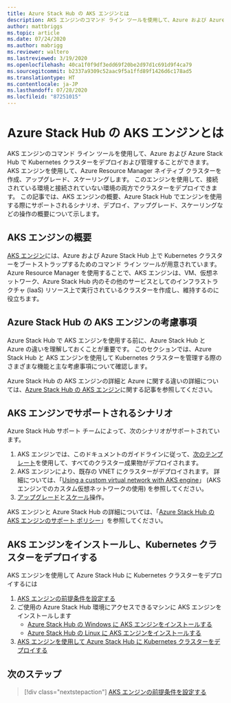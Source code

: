 ```yaml
---
title: Azure Stack Hub の AKS エンジンとは
description: AKS エンジンのコマンド ライン ツールを使用して、Azure および Azure Stack Hub で Kubernetes クラスターをデプロイおよび管理する方法を学習します。
author: mattbriggs
ms.topic: article
ms.date: 07/24/2020
ms.author: mabrigg
ms.reviewer: waltero
ms.lastreviewed: 3/19/2020
ms.openlocfilehash: 40ca1f0f9df3edd69f20be2d97d1c691d9f4ca79
ms.sourcegitcommit: b2337a9309c52aac9f5a1ffd89f1426d6c178ad5
ms.translationtype: HT
ms.contentlocale: ja-JP
ms.lasthandoff: 07/28/2020
ms.locfileid: "87251015"
---
```

# <a name="what-is-the-aks-engine-on-azure-stack-hub"></a>Azure Stack Hub の AKS エンジンとは

AKS エンジンのコマンド ライン ツールを使用して、Azure および Azure Stack Hub で Kubernetes クラスターをデプロイおよび管理することができます。 AKS エンジンを使用して、Azure Resource Manager ネイティブ クラスターを作成、アップグレード、スケーリングします。 このエンジンを使用して、接続されている環境と接続されていない環境の両方でクラスターをデプロイできます。 この記事では、AKS エンジンの概要、Azure Stack Hub でエンジンを使用する際にサポートされるシナリオ、デプロイ、アップグレード、スケーリングなどの操作の概要について示します。

## <a name="overview-of-the-aks-engine"></a>AKS エンジンの概要

[AKS エンジン](https://github.com/Azure/aks-engine)には、Azure および Azure Stack Hub 上で Kubernetes クラスターをブートストラップするためのコマンド ライン ツールが用意されています。 Azure Resource Manager を使用することで、AKS エンジンは、VM、仮想ネットワーク、Azure Stack Hub 内のその他のサービスとしてのインフラストラクチャ (IaaS) リソース上で実行されているクラスターを作成し、維持するのに役立ちます。

## <a name="aks-engine-on-azure-stack-hub-considerations"></a>Azure Stack Hub の AKS エンジンの考慮事項

Azure Stack Hub で AKS エンジンを使用する前に、Azure Stack Hub と Azure の違いを理解しておくことが重要です。 このセクションでは、Azure Stack Hub と AKS エンジンを使用して Kubernetes クラスターを管理する際のさまざまな機能と主な考慮事項について確認します。

Azure Stack Hub の AKS エンジンの詳細と Azure に関する違いの詳細については、[Azure Stack Hub の AKS エンジン](https://github.com/Azure/aks-engine/blob/master/docs/topics/azure-stack.md)に関する記事を参照してください。

## <a name="supported-scenarios-with-the-aks-engine"></a>AKS エンジンでサポートされるシナリオ

Azure Stack Hub サポート チームによって、次のシナリオがサポートされています。

1.  AKS エンジンでは、このドキュメントのガイドラインに従って、[次のテンプレート](https://github.com/Azure/aks-engine/tree/master/examples/azure-stack)を使用して、すべてのクラスター成果物がデプロイされます。
2.  AKS エンジンにより、既存の VNET にクラスターがデプロイされます。 詳細については、「[Using a custom virtual network with AKS engine](https://github.com/Azure/aks-engine/blob/master/docs/tutorials/custom-vnet.md)」 (AKS エンジンでのカスタム仮想ネットワークの使用) を参照してください。
3.  [アップグレード](azure-stack-kubernetes-aks-engine-upgrade.md)と[スケール](azure-stack-kubernetes-aks-engine-scale.md)操作。

AKS エンジンと Azure Stack Hub の詳細については、「[Azure Stack Hub の AKS エンジンのサポート ポリシー](azure-stack-kubernetes-aks-engine-support.md)」を参照してください。

## <a name="install-the-aks-engine-and-deploy-a-kubernetes-cluster"></a>AKS エンジンをインストールし、Kubernetes クラスターをデプロイする

AKS エンジンを使用して Azure Stack Hub に Kubernetes クラスターをデプロイするには

1. [AKS エンジンの前提条件を設定する](azure-stack-kubernetes-aks-engine-set-up.md)
2. ご使用の Azure Stack Hub 環境にアクセスできるマシンに AKS エンジンをインストールします
     - [Azure Stack Hub の Windows に AKS エンジンをインストールする](azure-stack-kubernetes-aks-engine-deploy-windows.md)
     - [Azure Stack Hub の Linux に AKS エンジンをインストールする](azure-stack-kubernetes-aks-engine-deploy-linux.md)
3. [AKS エンジンを使用して Azure Stack Hub に Kubernetes クラスターをデプロイする](azure-stack-kubernetes-aks-engine-deploy-cluster.md)

## <a name="next-steps"></a>次のステップ

> [!div class="nextstepaction"]
> [AKS エンジンの前提条件を設定する](azure-stack-kubernetes-aks-engine-set-up.md)